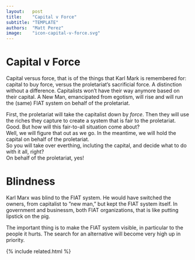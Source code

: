 ```yaml
---
layout:   post
title:    "Capital v Force"
subtitle: "TEMPLATE"
authors:  "Matt Perez"
image:    "icon-capital-v-force.svg"
---
```


<div style="display:none;">
 <p>Capital versus force, that is of the things that Karl Mark is remembered for. A distinction without a difference. Capital to buy force, versus the proletariat’s sacrificial force.</p>
</div>

<h1>Capital v Force</h1>
 <p>Capital versus force, that is of the things that Karl Mark is remembered for: capital to buy force, versus the proletariat’s sacrificial force. A distinction without a difference. Capitalists won’t have their way anymore based on their capital. A New Man, emancipated from egotism, will rise and will run the (same) <span class="_paradigm">FIAT</span> system on behalf of the proletariat.</p>
 <div class="_speakera">First, the proletariat will take the capitalist down by <em>force</em>. Then they will use the riches they capture to create a system that is fair to the proletariat.</div>
 <div class="_speakerb">Good. But how will this fair-to-all situation come about?</div>
 <div class="_speakera">Well, we will figure that out as we go. In the meantime, we will hold the capital on behalf of the proletariat.</div>
 <div class="_speakerb">So you will take over everthing, incluting the capital, and decide what to do with it all, right?</div>
 <div class="_speakera">On behalf of the proletariat, yes!</div>
 
<h1>Blindness</h1>
 <p>Karl Marx was blind to the <span class='_paradigm'>FIAT</span> system. He would have switched the owners, from capitalist to &rdquo;new man,&rdquo; but kept the <span class='_paradigm'>FIAT</span> system itself. In government and businessm, both <span class='_paradigm'>FIAT</span> organizations, that is like putting lipstick on the pig.</p>
 <p>The important thing is to make the <span class='_paradigm'>FIAT</span> system visible, in particular to the people it hurts. The search for an alternative will become very high up in priority.</p>

{% include related.html %}